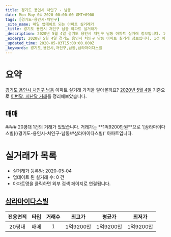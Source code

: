 ```yaml
---
title: 경기도 용인시 처인구 - 남동
date: Mon May 04 2020 00:00:00 GMT+0900
tags: [경기도-용인시-처인구]
_site_name: 매일 업데이트 되는 아파트 실거래가
_title: 경기도 용인시 처인구 남동 아파트 실거래가
_description: 2020년 5월 4일 경기도 용인시 처인구 남동 아파트 실거래 정보입니다. 1건 아파트 정보가 있습니다.
_excerpt: 2020년 5월 4일 경기도 용인시 처인구 남동 아파트 실거래 정보입니다. 1건 아파트 정보가 있습니다.
_updated_time: 2020-05-03T15:00:00.000Z
_keywords: 경기도,용인시,처인구,남동,삼라마이다스빌
---
```





# 요약
<ins>경기도 용인시 처인구 남동</ins> 아파트 실거래 가격을 알아볼까요? <ins>2020년 5월 4일</ins> 기준으로 <ins>이번달, 지난달 거래</ins>를 정리해보았습니다.

## 매매
<div class="container">
<div class="twelve columns" markdown="1">
#### 20평대
1건의 거래가 있었습니다. 거래가는 **1억9200만원**으로 '[삼라마이다스빌](/경기도-용인시-처인구-남동/#삼라마이다스빌)' 아파트입니다.
</div>
</div>



# 실거래가 목록
- 실거래가 등록일: 2020-05-04
- 업데이트 된 실거래 수: 0 건
- 아파트명을 클릭하면 외부 검색 페이지로 연결됩니다.

## [삼라마이다스빌](#삼라마이다스빌)

|전용면적|타입|거래수|최고가|평균가|최저가|
|:---:|:---:|:---:|:---:|:---:|:---:|
|20평대|<span class="deal-type-1">매매</span>|1|1억9200만|1억9200만|1억9200만|

<br/>



